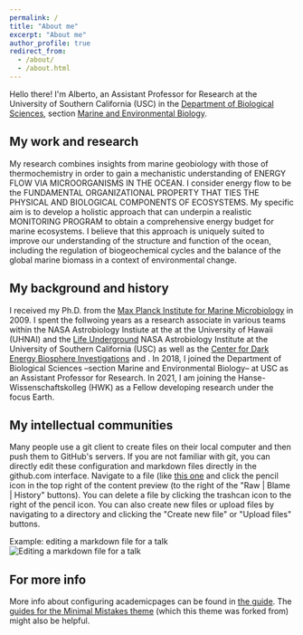```yaml
---
permalink: /
title: "About me"
excerpt: "About me"
author_profile: true
redirect_from: 
  - /about/
  - /about.html
---
```

Hello there! I'm Alberto, an Assistant Professor for Research at the University of Southern California (USC) in the [Department of Biological Sciences](https://dornsife.usc.edu/bisc/), section [Marine and Environmental Biology](https://dornsife.usc.edu/meb/).

My work and research
------
My research combines insights from marine geobiology with those of thermochemistry in order to gain a mechanistic understanding of ENERGY FLOW VIA MICROORGANISMS IN THE OCEAN. I consider energy flow to be the FUNDAMENTAL ORGANIZATIONAL PROPERTY THAT TIES THE PHYSICAL AND BIOLOGICAL COMPONENTS OF ECOSYSTEMS. My specific aim is to develop a holistic approach that can underpin a realistic MONITORING PROGRAM to obtain a comprehensive energy budget for marine ecosystems. I believe that this approach is uniquely suited to improve our understanding of the structure and function of the ocean, including the regulation of biogeochemical cycles and the balance of the global marine biomass in a context of environmental change.

My background and history
------
I received my Ph.D. from the [Max Planck Institute for Marine Microbiology](https://www.mpi-bremen.de/en/Home.html) in 2009. I spent the follwoing years as a research associate in various teams within the NASA Astrobiology Instiute at the at the University of Hawaii (UHNAI) and the [Life Underground](https://dornsife.usc.edu/life-underground) NASA Astrobiology Institute at the University of Southern California (USC) as well as the [Center for Dark Energy Biosphere Investigations](https://www.darkenergybiosphere.org) and . In 2018, I joined the Department of Biological Sciences –section Marine and Environmental Biology– at USC as an Assistant Professor for Research. In 2021, I am joining the Hanse-Wissenschaftskolleg (HWK) as a Fellow developing research under the focus Earth.

My intellectual communities
------
Many people use a git client to create files on their local computer and then push them to GitHub's servers. If you are not familiar with git, you can directly edit these configuration and markdown files directly in the github.com interface. Navigate to a file (like [this one](https://github.com/academicpages/academicpages.github.io/blob/master/_talks/2012-03-01-talk-1.md) and click the pencil icon in the top right of the content preview (to the right of the "Raw | Blame | History" buttons). You can delete a file by clicking the trashcan icon to the right of the pencil icon. You can also create new files or upload files by navigating to a directory and clicking the "Create new file" or "Upload files" buttons. 

Example: editing a markdown file for a talk
![Editing a markdown file for a talk](/images/editing-talk.png)

For more info
------
More info about configuring academicpages can be found in [the guide](https://academicpages.github.io/markdown/). The [guides for the Minimal Mistakes theme](https://mmistakes.github.io/minimal-mistakes/docs/configuration/) (which this theme was forked from) might also be helpful.
